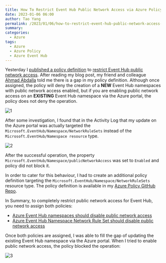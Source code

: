 ```yaml
---
title: How To Restrict Event Hub Public Network Access via Azure Policy
date: 2023-01-06 06:00
author: Tao Yang
permalink: /2023/01/06/how-to-restrict-event-hub-public-network-access-via-azure-policy
summary:
categories:
  - Azure
tags:
  - Azure
  - Azure Policy
  - Azure Event Hub
---
```


Yesterday I [published a policy definition](https://blog.tyang.org/2023/01/05/azure-policy-definitions-event-hub-tls-version-public-access) to [restrict Event Hub public network access](https://github.com/tyconsulting/azurepolicy/blob/master/policy-definitions/event-hub-restrict-public-network-access/azurepolicy.json). After reading my blog post, my friend and colleague [Ahmad Abdalla](https://github.com/ahmadabdalla) told me there is a gap in my policy definition. Although once assigned, the policy will deny the creation of a **NEW** Event Hub namespaces with public network access enabled, but if you are enabling public network access on an **EXISTING** Event Hub namespace via the Azure portal, the policy does not deny the operation.

![1](../../../../assets/images/2023/01/event-hub-public-network-access-01.jpg)

After some investigation, I found that in the Activity Log that my update on the Azure portal was actually targeted the `Microsoft.EventHub/Namespace/NetworkRuleSets` instead of the `Microsoft.EventHub/Namespace resource` type.

![2](../../../../assets/images/2023/01/event-hub-public-network-access-02.jpg)

After the successful operation, the property `Microsoft.EventHub/Namespace/publicNetworkAccess` was set to `Enabled` and policy did not block it.

In order to cater for this behaviour, I had to create an additional policy definition targeting the `Microsoft.EventHub/Namespace/NetworkRuleSets` resource type. The policy definition is available in my [Azure Policy GitHub Repo](https://github.com/tyconsulting/azurepolicy/blob/master/policy-definitions/event-hub-network-ruleset-restrict-public-network-access/azurepolicy.json).

In Summary, to completely restrict public network access for Event Hub, you need to assign both policies:

 * [Azure Event Hub namespaces should disable public network access](https://github.com/tyconsulting/azurepolicy/blob/master/policy-definitions/event-hub-restrict-public-network-access/azurepolicy.json)
 * [Azure Event Hub Namespace Network Rule Set should disable public network access](https://github.com/tyconsulting/azurepolicy/blob/master/policy-definitions/event-hub-network-ruleset-restrict-public-network-access/azurepolicy.json)

Once both policies are assigned, I was able to fill the gap of updating the existing Event Hub namespace via the Azure portal. When I tried to enable public network access, the policy blocked the operation:

![3](../../../../assets/images/2023/01/event-hub-public-network-access-03.jpg)
